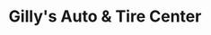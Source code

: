 ---
title: "Gilly's Auto & Tire Center"
url: /dickinson/gillys-auto-and-tire-center/
shop: car repair
---